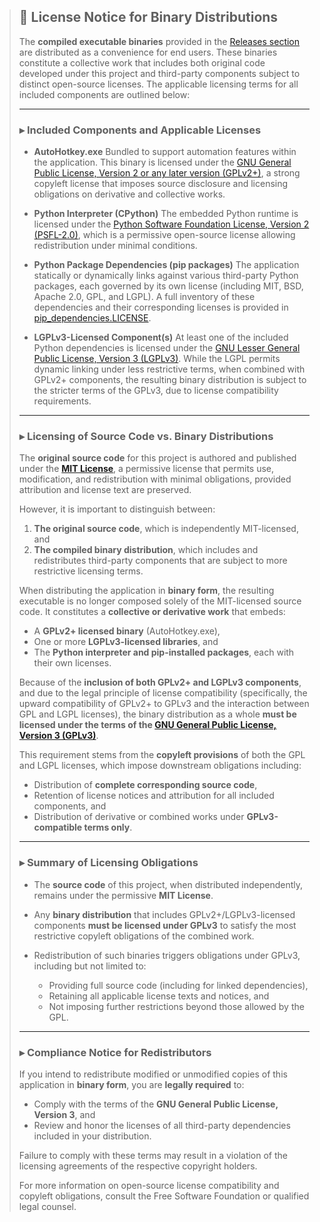 > ## 📄 License Notice for Binary Distributions
>
> The **compiled executable binaries** provided in the [Releases section](https://github.com/AlinaWan/pip-reroller/releases) are distributed as a convenience for end users. These binaries constitute a collective work that includes both original code developed under this project and third-party components subject to distinct open-source licenses. The applicable licensing terms for all included components are outlined below:
>
> ---
>
> ### ▸ Included Components and Applicable Licenses
>
> * **AutoHotkey.exe**
>   Bundled to support automation features within the application. This binary is licensed under the [GNU General Public License, Version 2 or any later version (GPLv2+)](/assets/AutoHotkey.exe.LICENSE), a strong copyleft license that imposes source disclosure and licensing obligations on derivative and collective works.
>
> * **Python Interpreter (CPython)**
>   The embedded Python runtime is licensed under the [Python Software Foundation License, Version 2 (PSFL-2.0)](/assets/python.LICENSE), which is a permissive open-source license allowing redistribution under minimal conditions.
>
> * **Python Package Dependencies (pip packages)**
>   The application statically or dynamically links against various third-party Python packages, each governed by its own license (including MIT, BSD, Apache 2.0, GPL, and LGPL). A full inventory of these dependencies and their corresponding licenses is provided in [pip\_dependencies.LICENSE](/assets/pip_dependencies.LICENSE).
>
> * **LGPLv3-Licensed Component(s)**
>   At least one of the included Python dependencies is licensed under the [GNU Lesser General Public License, Version 3 (LGPLv3)](/assets/LGPLv3.LICENSE). While the LGPL permits dynamic linking under less restrictive terms, when combined with GPLv2+ components, the resulting binary distribution is subject to the stricter terms of the GPLv3, due to license compatibility requirements.
>
> ---
>
> ### ▸ Licensing of Source Code vs. Binary Distributions
>
> The **original source code** for this project is authored and published under the **[MIT License](/LICENSE.txt)**, a permissive license that permits use, modification, and redistribution with minimal obligations, provided attribution and license text are preserved.
>
> However, it is important to distinguish between:
>
> 1. **The original source code**, which is independently MIT-licensed, and
> 2. **The compiled binary distribution**, which includes and redistributes third-party components that are subject to more restrictive licensing terms.
>
> When distributing the application in **binary form**, the resulting executable is no longer composed solely of the MIT-licensed source code. It constitutes a **collective or derivative work** that embeds:
>
> * A **GPLv2+ licensed binary** (AutoHotkey.exe),
> * One or more **LGPLv3-licensed libraries**, and
> * The **Python interpreter and pip-installed packages**, each with their own licenses.
>
> Because of the **inclusion of both GPLv2+ and LGPLv3 components**, and due to the legal principle of license compatibility (specifically, the upward compatibility of GPLv2+ to GPLv3 and the interaction between GPL and LGPL licenses), the binary distribution as a whole **must be licensed under the terms of the [GNU General Public License, Version 3 (GPLv3)](/assets/GPLv3.LICENSE)**.
>
> This requirement stems from the **copyleft provisions** of both the GPL and LGPL licenses, which impose downstream obligations including:
>
> * Distribution of **complete corresponding source code**,
> * Retention of license notices and attribution for all included components, and
> * Distribution of derivative or combined works under **GPLv3-compatible terms only**.
>
> ---
>
> ### ▸ Summary of Licensing Obligations
>
> * The **source code** of this project, when distributed independently, remains under the permissive **MIT License**.
> * Any **binary distribution** that includes GPLv2+/LGPLv3-licensed components **must be licensed under GPLv3** to satisfy the most restrictive copyleft obligations of the combined work.
> * Redistribution of such binaries triggers obligations under GPLv3, including but not limited to:
>
>   * Providing full source code (including for linked dependencies),
>   * Retaining all applicable license texts and notices, and
>   * Not imposing further restrictions beyond those allowed by the GPL.
>
> ---
>
> ### ▸ Compliance Notice for Redistributors
>
> If you intend to redistribute modified or unmodified copies of this application in **binary form**, you are **legally required** to:
>
> * Comply with the terms of the **GNU General Public License, Version 3**, and
> * Review and honor the licenses of all third-party dependencies included in your distribution.
>
> Failure to comply with these terms may result in a violation of the licensing agreements of the respective copyright holders.
>
> For more information on open-source license compatibility and copyleft obligations, consult the Free Software Foundation or qualified legal counsel.
